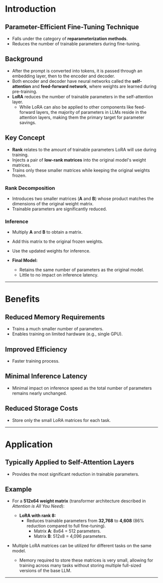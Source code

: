 # Introduction

## Parameter-Efficient Fine-Tuning Technique
- Falls under the category of **reparameterization methods**.  
- Reduces the number of trainable parameters during fine-tuning.  

## Background
- After the prompt is converted into tokens, it is passed through an embedding layer, then to the encoder and decoder.  
- Both encoder and decoder have neural networks called the **self-attention** and **feed-forward network**, where weights are learned during pre-training.  
- **LoRA** reduces the number of trainable parameters in the self-attention layer.  
  - While LoRA can also be applied to other components like feed-forward layers, the majority of parameters in LLMs reside in the attention layers, making them the primary target for parameter savings.  

## Key Concept
- **Rank** relates to the amount of trainable parameters LoRA will use during training.  
- Injects a pair of **low-rank matrices** into the original model's weight matrices.  
- Trains only these smaller matrices while keeping the original weights frozen.  

### Rank Decomposition
- Introduces two smaller matrices (**A** and **B**) whose product matches the dimensions of the original weight matrix.  
- Trainable parameters are significantly reduced.  

### Inference
- Multiply **A** and **B** to obtain a matrix.  
- Add this matrix to the original frozen weights.  
- Use the updated weights for inference.  

- **Final Model:**  
  - Retains the same number of parameters as the original model.  
  - Little to no impact on inference latency.  

---

# Benefits

## Reduced Memory Requirements
- Trains a much smaller number of parameters.  
- Enables training on limited hardware (e.g., single GPU).  

## Improved Efficiency
- Faster training process.  

## Minimal Inference Latency
- Minimal impact on inference speed as the total number of parameters remains nearly unchanged.  

## Reduced Storage Costs
- Store only the small LoRA matrices for each task.  

---

# Application

## Typically Applied to Self-Attention Layers
- Provides the most significant reduction in trainable parameters.  

## Example
- For a **512x64 weight matrix** (transformer architecture described in *Attention is All You Need*):  
  - **LoRA with rank 8:**  
    - Reduces trainable parameters from **32,768** to **4,608** (86% reduction compared to full fine-tuning).  
      - Matrix **A**: 8x64 = 512 parameters.  
      - Matrix **B**: 512x8 = 4,096 parameters.  

- Multiple LoRA matrices can be utilized for different tasks on the same model.  
  - Memory required to store these matrices is very small, allowing for training across many tasks without storing multiple full-sized versions of the base LLM.  

---


